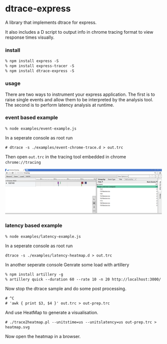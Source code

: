 # dtrace-express

A library that implements dtrace for express. 

It also includes a D script to output info in chrome tracing format to view response times visually.

### install 
```
% npm install express -S
% npm install express-tracer -S 
% npm install dtrace-express -S
```

### usage

There are two ways to instrument your express application.
The first is to raise single events and allow them to be interpreted by the analysis tool.
The second is to perform latency analysis at runtime.

### event based example

```
% node examples/event-example.js
```

In a seperate console as root run 
```
# dtrace -s ./examples/event-chrome-trace.d > out.trc
```
Then open `out.trc` in the tracing tool embedded in chrome `chrome://tracing`

![](https://raw.githubusercontent.com/No9/dtrace-express/1764197e0309831fd99a1283108033ed1663b5b3/examples/tracing.png)

### latency based example 

```
% node examples/latency-example.js
```

In a seperate console as root run 

```
dtrace -s ./examples/latency-heatmap.d > out.trc
```

In another seperate console Genrate some load with artillery 

```
% npm install artillery -g
% artillery quick --duration 60 --rate 10 -n 20 http://localhost:3000/
```
Now stop the dtrace sample and do some post processing.

```
# ^C
# 'awk { print $3, $4 }' out.trc > out-prep.trc
```

And use HeatMap to generate a visualisation. 
```
# ./trace2heatmap.pl --unitstime=us --unitslatency=us out-prep.trc > heatmap.svg
```

Now open the heatmap in a browser. 
![]()




